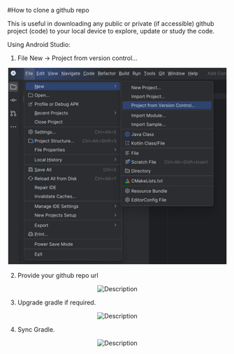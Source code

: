 #How to clone a github repo

This is useful in downloading any public or private (if accessible) github project (code) to your local device to explore, update or study the code.


Using Android Studio:
1. File New -> Project from version control...

<p align="center">
  <img src="img.png" alt="Description" width="500">
</p>

2. Provide your github repo url

<p align="center">
  <img src="img1.png" alt="Description" width="500">
</p>


3. Upgrade gradle if required.

<p align="center">
  <img src="img2.png" alt="Description" width="500">
</p>

4. Sync Gradle.

<p align="center">
  <img src="img3.png" alt="Description" width="500">
</p>


